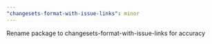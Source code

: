 ```yaml
---
"changesets-format-with-issue-links": minor
---
```


Rename package to changesets-format-with-issue-links for accuracy
